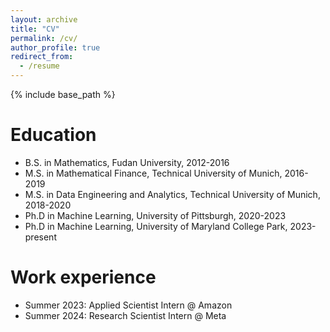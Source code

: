 ```yaml
---
layout: archive
title: "CV"
permalink: /cv/
author_profile: true
redirect_from:
  - /resume
---
```


{% include base_path %}

Education
======
* B.S. in Mathematics, Fudan University, 2012-2016
* M.S. in Mathematical Finance, Technical University of Munich, 2016-2019
* M.S. in Data Engineering and Analytics, Technical University of Munich, 2018-2020
* Ph.D in Machine Learning, University of Pittsburgh, 2020-2023
* Ph.D in Machine Learning, University of Maryland College Park, 2023-present

Work experience
======
* Summer 2023: Applied Scientist Intern @ Amazon
* Summer 2024: Research Scientist Intern @ Meta

